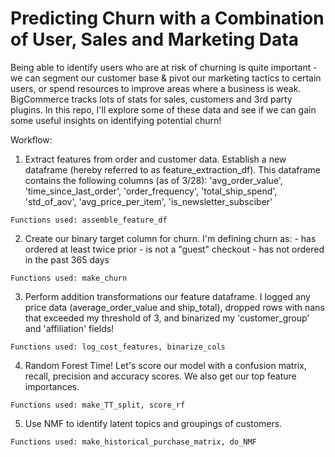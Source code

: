 # Predicting Churn with a Combination of User, Sales and Marketing Data

Being able to identify users who are at risk of churning is quite important - we can segment our customer base & pivot our marketing tactics to certain users, or spend resources to improve areas where a business is weak. BigCommerce tracks lots of stats for sales, customers and 3rd party plugins. In this repo, I'll explore some of these data and see if we can gain some useful insights on identifying potential churn!

Workflow:
  1. Extract features from order and customer data. Establish a new dataframe (hereby referred to as feature_extraction_df). This dataframe contains the following columns (as of 3/28): 
  'avg_order_value', 'time_since_last_order', 'order_frequency', 'total_ship_spend', 'std_of_aov', 'avg_price_per_item', 'is_newsletter_subsciber'
  
    Functions used: assemble_feature_df
  
  2. Create our binary target column for churn. I'm defining churn as: 
    - has ordered at least twice prior
    - is not a "guest" checkout
    - has not ordered in the past 365 days
    
    Functions used: make_churn
    
  3. Perform addition transformations our feature dataframe. I logged any price data (average_order_value and ship_total), dropped rows with nans that exceeded my threshold of 3, and binarized my 'customer_group' and 'affiliation' fields!
  
    Functions used: log_cost_features, binarize_cols
  
  4. Random Forest Time! Let's score our model with a confusion matrix, recall, precision and accuracy scores. We also get our top feature importances.
  
    Functions used: make_TT_split, score_rf
  
  5. Use NMF to identify latent topics and groupings of customers. 
  
    Functions used: make_historical_purchase_matrix, do_NMF
